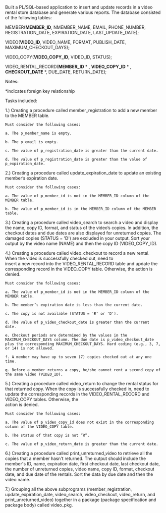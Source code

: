 
Built a PL/SQL-based application to insert and update records in a video rental store database and generate various reports. 
The database consisted of the following tables:

MEMBER(**MEMBER_ID**, NMEMBER_NAME, EMAIL, PHONE_NUMBER, REGISTRATION_DATE, EXPIRATION_DATE, LAST_UPDATE_DATE);

VIDEO(**VIDEO_ID**, VIDEO_NAME, FORMAT, PUBLISH_DATE, MAXIMUM_CHECKOUT_DAYS);

VIDEO_COPY(**VIDEO_COPY_ID**, VIDEO_ID, STATUS);

VIDEO_RENTAL_RECORD(**MEMBER_ID** * , **VIDEO_COPY_ID** * , **CHECKOUT_DATE** *, DUE_DATE, RETURN_DATE);

Notes: 

*indicates foreign key relationship


Tasks included:

1.) Creating a procedure called member_registration to add a new member to the MEMBER table. 

    Must consider the following cases:

    a. The p_member_name is empty.
  
    b. The p_email is empty.
  
    c. The value of p_registration_date is greater than the current date. 
  
    d. The value of p_registration_date is greater than the value of p_expiration_date.

2.) Creating a procedure called update_expiration_date to update an existing member’s expiration date.  

    Must consider the following cases:

    a. The value of p_member_id is not in the MEMBER_ID column of the MEMBER table.

    b. The value of p_member_id is in the MEMBER_ID column of the MEMBER table.


3.) Creating a procedure called video_search to search a video and display the name, copy ID, format, and status of the video’s     copies. In addition, the checkout dates and due dates are also displayed for unreturned copies. The damaged copies (STATUS     = 'D') are excluded in your output. Sort your output by the video name (NAME) and then the copy ID (VIDEO_COPY_ID).

4.) Creating a procedure called video_checkout to record a new rental. When the video is successfully checked out, need to     
    insert a new record into the VIDEO_RENTAL_RECORD table and update the corresponding record in the VIDEO_COPY table. Otherwise, the action is denied. 

    Must consider the following cases:
  
    a. The value of p_member_id is not in the MEMBER_ID column of the MEMBER table.
  
    b. The member’s expiration date is less than the current date. 
  
    c. The copy is not available (STATUS = 'R' or 'D').
  
    d. The value of p_video_checkout_date is greater than the current date. 
  
    e. Checkout periods are determined by the values in the MAXIMUM_CHECKOUT_DAYS column. The due date is p_video_checkout_date plus the corresponding MAXIMUM_CHECKOUT_DAYS. Hard coding (e.g., 3, 7, or 14) is not allowed. 
  
    f. A member may have up to seven (7) copies checked out at any one time. 
  
    g. Before a member returns a copy, he/she cannot rent a second copy of the same video (VIDEO_ID). 	

5.) Creating a procedure called video_return to change the rental status for that returned copy. When the copy is successfully     checked in, need to update the corresponding records in the VIDEO_RENTAL_RECORD and VIDEO_COPY tables. Otherwise, the     
    action is denied. 

    Must consider the following cases:

    a. The value of p_video_copy_id does not exist in the corresponding column of the VIDEO_COPY table.

    b. The status of that copy is not “R”.

    c. The value of p_video_return_date is greater than the current date. 


6.) Creating a procedure called print_unreturned_video to retrieve all the copies that a member hasn't returned. The output 
    should include the member's ID, name, expiration date, first checkout date, last checkout date, the number of unreturned copies, video name, copy ID, format, checkout date, and due date of the rentals. Sort the data by due date and then the video name.

7.) Grouping all the above subprograms (member_registration, update_expiration_date, video_search, video_checkout, 
    video_return, and print_unreturned_video) together in a package (package specification and package body) called video_pkg. 

